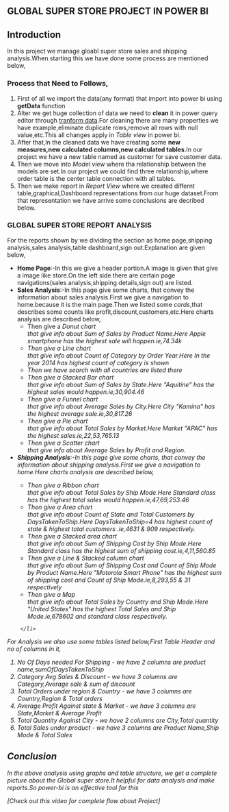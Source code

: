 
## GLOBAL SUPER STORE PROJECT IN POWER BI

## Introduction

<p>In this project we manage gloabl super store sales and shipping analysis.When starting this we have done some process are mentioned below,</p>

### Process that Need to Follows,
<ol>
<li>First of all we import the data(any format) that import into power bi using <b>getData</b> function</li>
<li>Alter we get huge collection of data we need to <b>clean</b> it in power query editor through <u>tranform data</u>.For cleaning there are many properties we have example,eliminate duplicate rows,remove all rows with null value,etc.This all changes apply in <i>Table view</i> in power bi.</li>
<li>After that,In the cleaned data we have creating some <b>new measures,new calculated columns,new calculated tables</b>.In our project we have a new table named as customer for save customer data.</li>
<li>Then we move into <i>Model view</i> where tha relationship between the models are set.In our project we could find three relationship,where order table is the center table connection with all tables.</li>
<li>Then we make report in <i>Report View</i> where we created differnt table,graphical,Dashboard representations from our huge dataset.From that representation we have arrive some conclusions are decribed below.</li>
</ol>

### GLOBAL SUPER STORE REPORT ANALYSIS
<p>For the reports shown by we dividing the section as home page,shipping analysis,sales analysis,table dashboard,sign out.Explanation are given below,</p>
<UL>
  <LI><b>Home Page</b>:-In this we give a header portion.A image is given that give a image like store.On the left side there are certain page navigations(sales analysis,shipping details,sign out) are listed.</LI>
  <li><b>Sales Analysis</b>:-In this page give some charts, that convey the information about sales analysis.First we give a navigation to home.because it is the main page.Then we listed some <i>cards</i>,that describes some counts like profit,discount,customers,etc.Here charts analysis are described below,
    <ul>
   <li>Then give a <i>Donut chart</li> that give info about Sum of Sales by Product Name.Here Apple smartphone has the highest sale will happen.ie,74.34k</li>
         <li>Then give a <i>Line chart</li> that give info about Count of Category by Order Year.Here In the year 2014 has highest count of category is shown</li>
         <li>Then we have search with all countries are listed there</li>
         <li>Then give a <i>Stacked Bar chart</li> that give info about Sum of Sales by State.Here "Aquitine" has the highest sales would happen.ie,30,904.46</li>
         <li>Then give a <i>Funnel chart</li> that give info about Average Sales by City.Here City "Kamina" has the highest average sale.ie,30,817.26</li>
         <li>Then give a <i>Pie chart</li> that give info about Total Sales by Market.Here Market "APAC" has the highest sales.ie,22,53,765.13</li>
         <li>Then give a <i>Scatter chart</li> that give info about Average Sales by Profit and Region.</li>
         </ul>

<li><b>Shipping Analysis</b>:-In this page give some charts, that convey the information about shipping analysis.First we give a navigation to home.Here charts analysis are described below, </li>
 <ul>
   <li>Then give a <i>Ribbon chart</li> that give info about Total Sales by Ship Mode.Here Standard class has the highest total sales would happen.ie,47,69,253.46</li>
          <li>Then give a <i>Area chart</li> that give info about Count of State and Total Customers by DaysTakenToShip.Here DaysTakenToShip=4 has highest count of state & highest total customers .ie,4631 & 909 respectively.</li>
   <li>Then give a <i>Stacked area chart</li> that give info about Sum of Shipping Cost by Ship Mode.Here Standard class has the highest sum of shipping cost.ie,4,11,560.85</li>
   <li>Then give a <i>Line & Stacked column chart</li> that give info about Sum of Shipping Cost and Count of Ship Mode by Product Name.Here "Motorola Smart Phone"  has the highest sum of shipping cost and Count of Ship Mode.ie,8,293,55 & 31 respectively</li>
   <li>Then give a <i>Map</li> that give info about Total Sales by Country and Ship Mode.Here "United States" has the highest Total Sales and Ship Mode.ie,678602 and standard class respectively.</li>

  </ul>

     </li>
</UL>

<p>For Analysis we also use some tables listed below,First Table Header and no of columns in it,</p>
<ol>
  <li>No Of Days needed For Shipping - we have 2 columns are product name,sumOfDaysTakenToShip </li>
    <li>Category Avg Sales & Discount  - we have 3 columns are Category,Average sale & sum of discount </li>
    <li>Total Orders under region & Country  - we have 3 columns are Country,Region & Total orders </li>
        <li>Average Profit Against state & Market  - we have 3 columns are State,Market & Average Profit</li>
        <li>Total Quantity Against City  - we have 2 columns are City,Total quantity</li>
        <li>Total Sales under product  - we have 3 columns are Product Name,Ship Mode & Total Sales</li>


</ol>

## Conclusion
<p>In the above analysis using graphs and table structure, we get a complete picture about the Global super store.It helpful for data analysis and make reports.So power-bi is an effective tool for this</p>

[Check out this video for complete flow about Project] 
